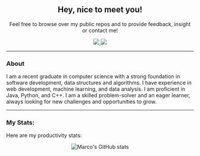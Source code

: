 <div id="header" align="center">

## Hey, nice to meet you!
Feel free to browse over my public repos and to provide feedback, insight or contact me!

<div id="badges">
<a href="https://www.linkedin.com/in/marco-ferraro-rodriguez/">
<img src="https://img.shields.io/badge/LinkedIn-blue?logo=linkedin&logoColor=white&style=for-the-badge"/>
</a>
<a href="mailto:mantofer2000@gmail.com">
<img src="https://img.shields.io/badge/Gmail-D14836?style=for-the-badge&logo=gmail&logoColor=white"/>
</a>
</div>
</div>

---
### About

I am a recent graduate in computer science with a strong foundation in software development, data structures and algorithms. I have experience in web development, machine learning, and data analysis. I am proficient in Java, Python, and C++. I am a skilled problem-solver and an eager learner, always looking for new challenges and opportunities to grow.

---
### My Stats:
Here are my productivity stats:

<div align="center">
  
![Marco's GitHub stats](https://github-readme-stats.vercel.app/api?username=mantofer02&show_icons=true)

</div>
